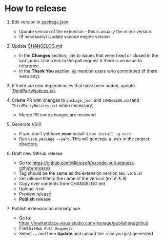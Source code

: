 # How to release

1. Edit version in [package.json](https://github.com/Microsoft/vscode-pull-request-github/blob/master/package.json)

   - Update version of the extension - this is usually the minor version.
   - (If necessary) Update vscode engine version

2. Update [CHANGELOG.md](https://github.com/Microsoft/vscode-pull-request-github/blob/master/CHANGELOG.md)

   - In the **Changes** section, link to issues that were fixed or closed in the last sprint. Use a link to the pull request if there is no issue to reference.
   - In the **Thank You** section, @ mention users who contributed (if there were any).

3. If there are new dependencies that have been added, update [ThirdPartyNotices.txt](https://github.com/microsoft/vscode-pull-request-github/commits/master/ThirdPartyNotices.txt).

4. Create PR with changes to `package.json` and `CHANGELOG.md` (and `ThirdPartyNotices.txt` when necessary)

   - Merge PR once changes are reviewed

5. Generate VSIX

   - If you don't yet have **vsce** install it `npm install -g vsce`
   - Run `vsce package --yarn`. This will generate a .vsix in the project directory.

6. Draft new GitHub release

   - Go to: https://github.com/Microsoft/vscode-pull-request-github/releases
   - Tag should be the same as the extension version (ex. `v0.5.0`)
   - Set release title to the name of the version (ex. `0.5.0`)
   - Copy over contents from CHANGELOG.md
   - Upload .vsix
   - Preview release
   - **Publish** release

7. Publish extension on marketplace
   - Go to: https://marketplace.visualstudio.com/manage/publishers/github
   - Find `GitHub Pull Requests`
   - Select **...** and then **Update** and upload the .vsix you just generated
